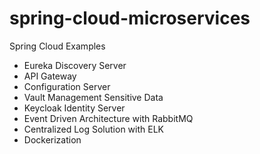 # spring-cloud-microservices
Spring Cloud Examples

- Eureka Discovery Server
- API Gateway
- Configuration Server
- Vault Management Sensitive Data
- Keycloak Identity Server
- Event Driven Architecture with RabbitMQ
- Centralized Log Solution with ELK
- Dockerization
